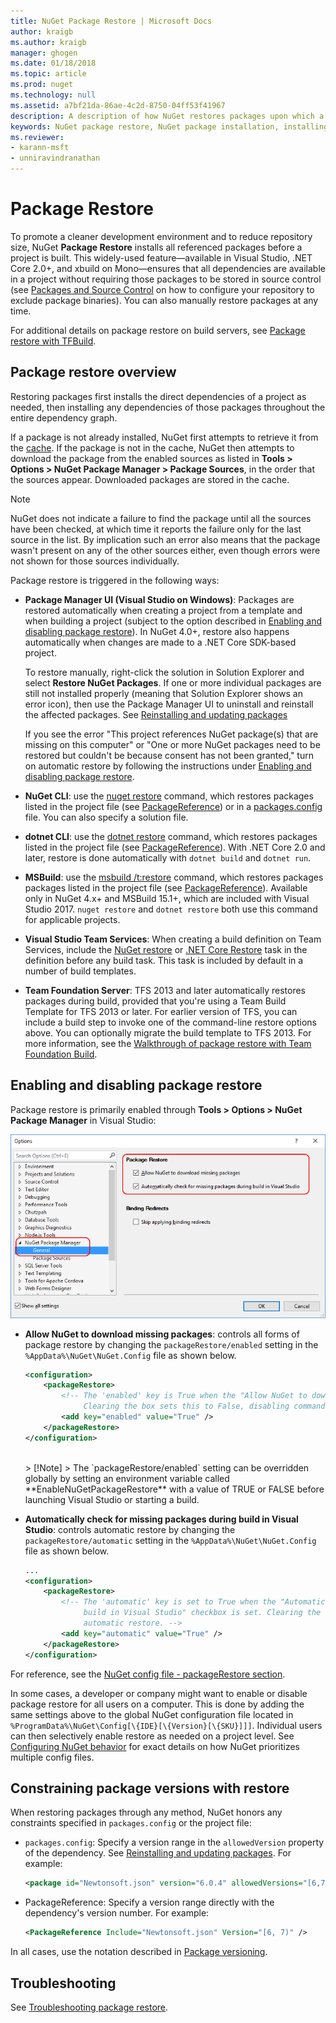 ```yaml
---
title: NuGet Package Restore | Microsoft Docs
author: kraigb
ms.author: kraigb
manager: ghogen
ms.date: 01/18/2018
ms.topic: article
ms.prod: nuget
ms.technology: null
ms.assetid: a7bf21da-86ae-4c2d-8750-04ff53f41967
description: A description of how NuGet restores packages upon which a project depends, including how to disable restore and constrain versions.
keywords: NuGet package restore, NuGet package installation, installing package, restoring packages, dependency versions, disabling automatic restore, constraining package versions
ms.reviewer:
- karann-msft
- unniravindranathan
---
```


# Package Restore

To promote a cleaner development environment and to reduce repository size, NuGet **Package Restore** installs all referenced packages before a project is built. This widely-used feature&mdash;available in Visual Studio, .NET Core 2.0+, and xbuild on Mono&mdash;ensures that all dependencies are available in a project without requiring those packages to be stored in source control (see [Packages and Source Control](../consume-packages/packages-and-source-control.md) on how to configure your repository to exclude package binaries). You can also manually restore packages at any time.

For additional details on package restore on build servers, see [Package restore with TFBuild](../consume-packages/team-foundation-build.md).

## Package restore overview

Restoring packages first installs the direct dependencies of a project as needed, then installing any dependencies of those packages throughout the entire dependency graph.

If a package is not already installed, NuGet first attempts to retrieve it from the [cache](../consume-packages/managing-the-nuget-cache.md). If the package is not in the cache, NuGet then attempts to download the package from the enabled sources as listed in **Tools > Options > NuGet Package Manager > Package Sources**, in the order that the sources appear. Downloaded packages are stored in the cache.

> [!Note]
> NuGet does not indicate a failure to find the package until all the sources have been checked, at which time it reports the failure only for the last source in the list. By implication such an error also means that the package wasn't present on any of the other sources either, even though errors were not shown for those sources individually.

Package restore is triggered in the following ways:

- **Package Manager UI (Visual Studio on Windows)**: Packages are restored automatically when creating a project from a template and when building a project (subject to the option described in [Enabling and disabling package restore](#enabling-and-disabling-package-restore)). In NuGet 4.0+, restore also happens automatically when changes are made to a .NET Core SDK-based project.

    To restore manually, right-click the solution in Solution Explorer and select **Restore NuGet Packages**. If one or more individual packages are still not installed properly (meaning that Solution Explorer shows an error icon), then use the Package Manager UI to uninstall and reinstall the affected packages. See [Reinstalling and updating packages](../consume-packages/Reinstalling-and-Updating-Packages.md)

    If you see the error "This project references NuGet package(s) that are missing on this computer" or "One or more NuGet packages need to be restored but couldn't be because consent has not been granted," turn on automatic restore by following the instructions under [Enabling and disabling package restore](#enabling-and-disabling-package-restore).

- **NuGet CLI**: use the [nuget restore](../tools/cli-ref-restore.md) command, which restores packages listed in the project file (see [PackageReference](../consume-packages/Package-References-in-Project-Files.md)) or in a [packages.config](../schema/packages-config.md) file. You can also specify a solution file.

- **dotnet CLI**: use the [dotnet restore](/dotnet/core/tools/dotnet-restore.md?tabs=netcore2x) command, which restores packages listed in the project file (see [PackageReference](../consume-packages/Package-References-in-Project-Files.md)). With .NET Core 2.0 and later, restore is done automatically with `dotnet build` and `dotnet run`.

- **MSBuild**: use the [msbuild /t:restore](../schema/msbuild-targets.md#restore-target) command, which restores packages packages listed in the project file (see [PackageReference](../consume-packages/Package-References-in-Project-Files.md)). Available only in NuGet 4.x+ and MSBuild 15.1+, which are included with Visual Studio 2017. `nuget restore` and `dotnet restore` both use this command for applicable projects.

- **Visual Studio Team Services**: When creating a build definition on Team Services, include the [NuGet restore](/vsts/build-release/tasks/package/nuget#restore-nuget-packages) or [.NET Core Restore](/vsts/build-release/tasks/build/dotnet-core#restore-nuget-packages) task in the definition before any build task. This task is included by default in a number of build templates.

- **Team Foundation Server**: TFS 2013 and later automatically restores packages during build, provided that you're using a Team Build Template for TFS 2013 or later. For earlier version of TFS, you can include a build step to invoke one of the command-line restore options above. You can optionally migrate the build template to TFS 2013. For more information, see the [Walkthrough of package restore with Team Foundation Build](../consume-packages/team-foundation-build.md).

## Enabling and disabling package restore

Package restore is primarily enabled through **Tools > Options > NuGet Package Manager** in Visual Studio:

![Controlling package restore behaviors through NuGet Package Manager options](media/Restore-01-AutoRestoreOptions.png)

- **Allow NuGet to download missing packages**: controls all forms of package restore by changing the `packageRestore/enabled` setting in the `%AppData%\NuGet\NuGet.Config` file as shown below.

    ```xml
    <configuration>
        <packageRestore>
            <!-- The 'enabled' key is True when the "Allow NuGet to download missing packages" checkbox is set.
                 Clearing the box sets this to False, disabling command-line, automatic, and MSBuild-Integrated restore. -->
            <add key="enabled" value="True" />
        </packageRestore>
    </configuration>
    ```
    <br/>
    > [!Note]
    >  The `packageRestore/enabled` setting can be overridden globally by setting an environment variable called **EnableNuGetPackageRestore** with a value of TRUE or FALSE before launching Visual Studio or starting a build.

- **Automatically check for missing packages during build in Visual Studio**: controls automatic restore by changing the `packageRestore/automatic` setting in the `%AppData%\NuGet\NuGet.Config` file as shown below.

    ```xml
    ...
    <configuration>
        <packageRestore>
            <!-- The 'automatic' key is set to True when the "Automatically check for missing packages during
                 build in Visual Studio" checkbox is set. Clearing the box sets this to False and disables
                 automatic restore. -->
            <add key="automatic" value="True" />
        </packageRestore>
    </configuration>
    ```

For reference, see the [NuGet config file - packageRestore section](../Schema/nuget-config-file.md#packagerestore-section).

In some cases, a developer or company might want to enable or disable package restore for all users on a computer. This is done by adding the same settings above to the global NuGet configuration file located in `%ProgramData%\NuGet\Config[\{IDE}[\{Version}[\{SKU}]]]`. Individual users can then selectively enable restore as needed on a project level. See [Configuring NuGet behavior](../consume-packages/configuring-nuget-behavior.md#how-settings-are-applied) for exact details on how NuGet prioritizes multiple config files.

## Constraining package versions with restore

When restoring packages through any method, NuGet honors any constraints specified in `packages.config` or the project file:

- `packages.config`: Specify a version range in the `allowedVersion` property of the dependency. See [Reinstalling and updating packages](../consume-packages/reinstalling-and-updating-packages.md#constraining-upgrade-versions). For example:

    ```xml
    <package id="Newtonsoft.json" version="6.0.4" allowedVersions="[6,7)" />
    ```

- PackageReference: Specify a version range directly with the dependency's version number. For example:

    ```xml
    <PackageReference Include="Newtonsoft.json" Version="[6, 7)" />
    ```

In all cases, use the notation described in [Package versioning](../reference/package-versioning.md).

## Troubleshooting

See [Troubleshooting package restore](Package-restore-troubleshooting.md).